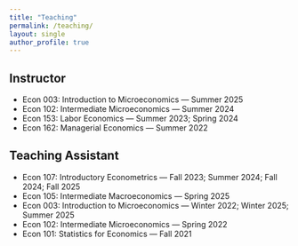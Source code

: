 ```yaml
---
title: "Teaching"
permalink: /teaching/
layout: single
author_profile: true
---
```




## Instructor 
- Econ 003: Introduction to Microeconomics                             — Summer 2025  
- Econ 102: Intermediate Microeconomics                                — Summer 2024  
- Econ 153: Labor Economics                                            — Summer 2023; Spring 2024  
- Econ 162: Managerial Economics                                       — Summer 2022  

## Teaching Assistant
- Econ 107: Introductory Econometrics                                  — Fall 2023; Summer 2024; Fall 2024; Fall 2025
- Econ 105: Intermediate Macroeconomics                                — Spring 2025  
- Econ 003: Introduction to Microeconomics                             — Winter 2022; Winter 2025; Summer 2025  
- Econ 102: Intermediate Microeconomics                                — Spring 2022  
- Econ 101: Statistics for Economics                                   — Fall 2021
